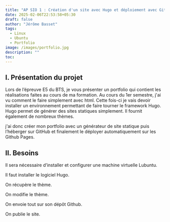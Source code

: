 ```yaml
---
title: "AP SIO 1 : Création d'un site avec Hugo et déploiement avec Github"
date: 2025-02-06T22:53:58+05:30
draft: false
author: "Jérôme Basset"
tags:
  - Linux
  - Ubuntu
  - Portfolio
image: /images/portfolio.jpg
description: ""
toc: 
---
```




## I. Présentation du projet

Lors de l’épreuve E5 du BTS, je vous présenter un portfolio qui contient les réalisations faites au cours de ma formation. Au cours du 1er semestre, j'ai vu comment le faire simplement avec html. Cette fois-ci je vais devoir installer un environnement permettant de faire tourner le framework Hugo. Hugo permet de générer des sites statiques simplement. Il fournit également de nombreux thèmes.

j'ai donc créer mon portfolio avec un générateur de site statique puis l’héberger sur GitHub et finalement le déployer automatiquement sur les Github Pages.

## II. Besoins

Il sera nécessaire d’installer et configurer une machine virtuelle Lubuntu.

Il faut installer le logiciel Hugo.

On récupère le thème.

On modifie le thème.

On envoie tout sur son dépôt Github.

On publie le site.


